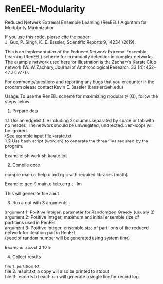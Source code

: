 # RenEEL-Modularity
Reduced Network Extremal Ensemble Learning (RenEEL) Algorithm for Modularity Maximization 

If you use this code, please cite the paper:  
J. Guo, P. Singh, K. E. Bassler, Scientific Reports 9, 14234 (2019).

This is an implementation of the Reduced Network Extremal Ensemble Learning (RenEEL) scheme for community detection in complex networks. The example network used here for illustration is the Zachary’s Karate Club network (W. W. Zachary, Journal of Anthropological Research. 33 (4): 452–473 (1977)).

For comments/questions and reporting any bugs that you encounter in the program please contact Kevin E. Bassler (bassler@uh.edu)

Usage: 
To use the RenEEL scheme for maximizing modularity (Q), follow the steps below:

1. Prepare data

1.1 Use an edgelist file including 2 columns separated by space or tab with no header. The network should be unweighted, undirected. Self-loops will be ignored.\
(See example input file karate.txt)\
1.2 Use bash script (work.sh) to generate the three files required by the program. 

Example:
	sh work.sh karate.txt 


2. Compile code

compile main.c, help.c and rg.c with required libraries (math).

Example:
	gcc-9 main.c help.c rg.c  -lm

This will generate file a.out.

3. Run a.out with 3 arguments.

argument 1: Positive Integer, parameter for Randomized Greedy  (usually 2)  
argument 2: Positive Integer, maximum and initial ensemble size of partitions used in RenEEL  
argument 3: Positive Integer, ensemble size of partitions of the reduced network for iteration part in RenEEL  
(seed of random number will be generated using system time)  
  
Example:
	./a.out 2 10 5 

4. Collect results

file 1: partition.txt  
file 2: result.txt, a copy will also be printed to stdout  
file 3: records.txt each run will generate a single line for record log
